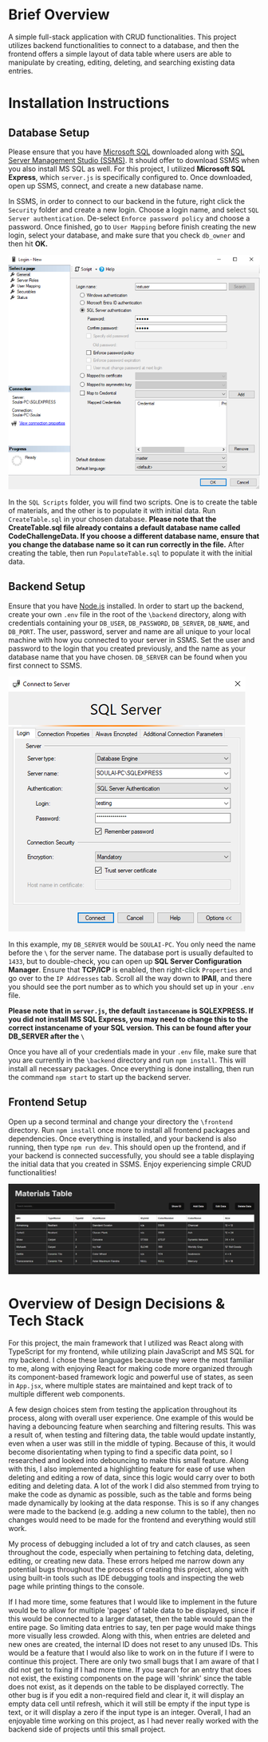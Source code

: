 # Brief Overview
A simple full-stack application with CRUD functionalities. This project utilizes backend functionalities to connect to a database, and then the frontend offers a simple layout of data table where users are able to manipulate by creating, editing, deleting, and searching existing data entries.

# Installation Instructions

## Database Setup
Please ensure that you have [Microsoft SQL](https://www.microsoft.com/en-us/sql-server/sql-server-downloads) downloaded along with [SQL Server Management Studio (SSMS)](https://learn.microsoft.com/en-us/sql/ssms/download-sql-server-management-studio-ssms?view=sql-server-ver16). It should offer to download SSMS when you also install MS SQL as well. For this project, I utilized **Microsoft SQL Express**, which `server.js` is specifically configured to. Once downloaded, open up SSMS, connect, and create a new database name.

In SSMS, in order to connect to our backend in the future, right click the `Security` folder and create a new login. Choose a login name, and select `SQL Server authentication`. De-select `Enforce password policy` and choose a password. Once finished, go to `User Mapping` before finish creating the new login, select your database, and make sure that you check `db_owner` and then hit **OK.**

![Example of creating a new login through SSMS](./SQL_New_Login.PNG)

In the `SQL Scripts` folder, you will find two scripts. One is to create the table of materials, and the other is to populate it with initial data. Run `CreateTable.sql` in your chosen database. **Please note that the CreateTable.sql file already contains a default database name called CodeChallengeData. If you choose a different database name, ensure that you change the database name so it can run correctly in the file.** After creating the table, then run `PopulateTable.sql` to populate it with the initial data.

## Backend Setup
Ensure that you have [Node.js](https://nodejs.org/en/download) installed. In order to start up the backend, create your own `.env` file in the root of the `\backend` directory, along with credentials containing your `DB_USER`, `DB_PASSWORD`, `DB_SERVER`, `DB_NAME`, and `DB_PORT`. The user, password, server and name are all unique to your local machine with how you connected to your server in SSMS. Set the user and password to the login that you created previously, and the name as your database name that you have chosen. `DB_SERVER` can be found when you first connect to SSMS.

![Example of SSMS connection login](./SQL_Connect.PNG)

In this example, my `DB_SERVER` would be `SOULAI-PC`. You only need the name before the `\` for the server name. The database port is usually defaulted to `1433`, but to double-check, you can open up **SQL Server Configuration Manager**. Ensure that **TCP/ICP** is enabled, then right-click `Properties` and go over to the `IP Addresses` tab. Scroll all the way down to **IPAII**, and there you should see the port number as to which you should set up in your `.env` file. 

**Please note that in `server.js`, the default `instancename` is SQLEXPRESS. If you did not install MS SQL Express, you may need to change this to the correct instancename of your SQL version. This can be found after your DB_SERVER after the `\`**

Once you have all of your credentials made in your `.env` file, make sure that you are currently in the `\backend` directory and run `npm install`. This will install all necessary packages. Once everything is done installing, then run the command `npm start` to start up the backend server.

## Frontend Setup
Open up a second terminal and change your directory the `\frontend` directory. Run `npm install` once more to install all frontend packages and dependencies. Once everything is installed, and your backend is also running, then type `npm run dev`. This should open up the frontend, and if your backend is connected successfully, you should see a table displaying the initial data that you created in SSMS. Enjoy experiencing simple CRUD functionalities!

![Screenshot of the final project when it is loaded up correctly](./Table.PNG)

# Overview of Design Decisions & Tech Stack
For this project, the main framework that I utilized was React along with TypeScript for my frontend, while utilizing plain JavaScript and MS SQL for my backend. I chose these languages because they were the most familiar to me, along with enjoying React for making code more organized through its component-based framework logic and powerful use of states, as seen in `App.jsx`, where multiple states are maintained and kept track of to multiple different web components.

A few design choices stem from testing the application throughout its process, along with overall user experience. One example of this would be having a debouncing feature when searching and filtering results. This was a result of, when testing and filtering data, the table would update instantly, even when a user was still in the middle of typing. Because of this, it would become disorientating when typing to find a specific data point, so I researched and looked into debouncing to make this small feature. Along with this, I also implemented a highlighting feature for ease of use when deleting and editing a row of data, since this logic would carry over to both editing and deleting data. A lot of the work I did also stemmed from trying to make the code as dynamic as possible, such as the table and forms being made dynamically by looking at the data response. This is so if any changes were made to the backend (e.g. adding a new column to the table), then no changes would need to be made for the frontend and everything would still work.

My process of debugging included a lot of try and catch clauses, as seen throughout the code, especially when pertaining to fetching data, deleting, editing, or creating new data. These errors helped me narrow down any potential bugs throughout the process of creating this project, along with using built-in tools such as IDE debugging tools and inspecting the web page while printing things to the console.

If I had more time, some features that I would like to implement in the future would be to allow for multiple 'pages' of table data to be displayed, since if this would be connected to a larger dataset, then the table would span the entire page. So limiting data entries to say, ten per page would make things more visually less crowded. Along with this, when entries are deleted and new ones are created, the internal ID does not reset to any unused IDs. This would be a feature that I would also like to work on in the future if I were to continue this project. There are only two small bugs that I am aware of that I did not get to fixing if I had more time. If you search for an entry that does not exist, the existing components on the page will 'shrink' since the table does not exist, as it depends on the table to be displayed correctly. The other bug is if you edit a non-required field and clear it, it will display an empty data cell until refresh, which it will still be empty if the input type is text, or it will display a zero if the input type is an integer. Overall, I had an enjoyable time working on this project, as I had never really worked with the backend side of projects until this small project.